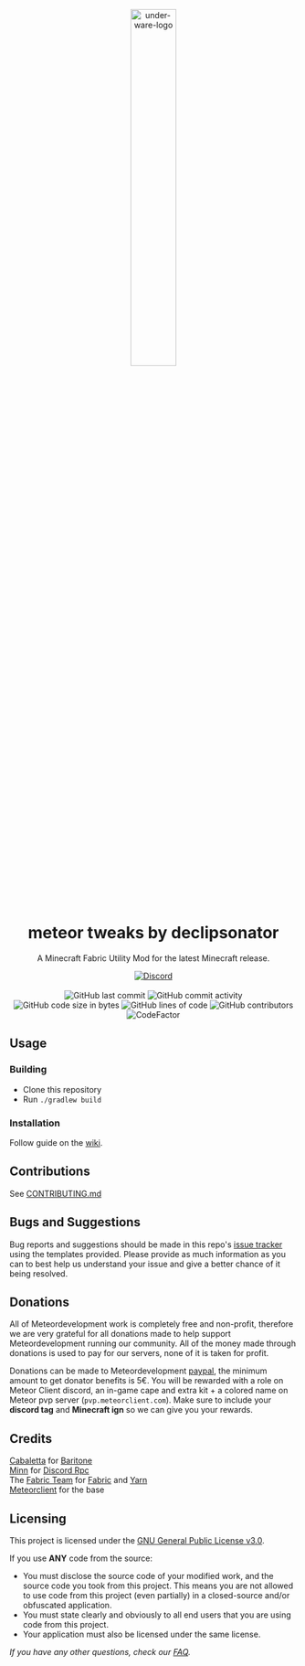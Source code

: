 
<p align="center">
<img src="https://raw.githubusercontent.com/Vbuuu/UnderWareResources/main/UnderWare.png" alt="under-ware-logo" width="40%"/>
</p>

<h1 align="center">meteor tweaks by declipsonator</h1>

<p align="center">A Minecraft Fabric Utility Mod for the latest Minecraft release.</p>

<div align="center">
    <a href="https://discord.gg/bBGQZvd"><img src="https://img.shields.io/discord/689197705683140636?logo=discord" alt="Discord"/></a>
    <br><br>
    <img src="https://img.shields.io/github/last-commit/Vbuuu/UnderWare" alt="GitHub last commit"/>
    <img src="https://img.shields.io/github/commit-activity/w/Vbuuu/UnderWare" alt="GitHub commit activity"/>
    <br>
    <img src="https://img.shields.io/github/languages/code-size/Vbuuu/UnderWare" alt="GitHub code size in bytes"/>
    <img src="https://tokei.rs/b1/github/Vbuuu/UnderWare" alt="GitHub lines of code"/>
    <img src="https://img.shields.io/github/contributors/Vbuuu/UnderWare" alt="GitHub contributors"/>
    <br>
    <img src="https://www.codefactor.io/repository/github/Vbuuu/UnderWare/badge" alt="CodeFactor"/>
</div>

## Usage

### Building
- Clone this repository
- Run `./gradlew build`

### Installation
Follow guide on the [wiki](https://github.com/Vbuuu/UnderWare/wiki/Installation).

## Contributions
See [CONTRIBUTING.md](https://github.com/Vbuuu/UnderWare/blob/master/CONTRIBUTING.md)

## Bugs and Suggestions
Bug reports and suggestions should be made in this repo's [issue tracker](https://github.com/Vbuuu/UnderWare/issues) using the templates provided. Please provide as much information as you can to best help us understand your issue and give a better chance of it being resolved.

## Donations
All of Meteordevelopment work is completely free and non-profit, therefore we are very grateful for all donations made to help support Meteordevelopment running our community. All of the money made through donations is used to pay for our servers, none of it is taken for profit.

Donations can be made to Meteordevelopment [paypal](https://meteorclient.com/donations), the minimum amount to get donator benefits is 5€.
You will be rewarded with a role on Meteor Client discord, an in-game cape and extra kit + a colored name on Meteor pvp server (`pvp.meteorclient.com`).
Make sure to include your **discord tag** and **Minecraft ign** so we can give you your rewards.

## Credits
[Cabaletta](https://github.com/cabaletta) for [Baritone](https://github.com/cabaletta/baritone)  
[Minn](https://github.com/MinnDevelopment) for [Discord Rpc](https://github.com/MinnDevelopment/java-discord-rpc)  
The [Fabric Team](https://github.com/FabricMC) for [Fabric](https://github.com/FabricMC/fabric-loader) and [Yarn](https://github.com/FabricMC/yarn)  
 [Meteorclient](https://github.com/Meteordevelopment/meteor-client) for the base

## Licensing
This project is licensed under the [GNU General Public License v3.0](https://www.gnu.org/licenses/gpl-3.0.en.html). 

If you use **ANY** code from the source:
- You must disclose the source code of your modified work, and the source code you took from this project. This means you are not allowed to use code from this project (even partially) in a closed-source and/or obfuscated application.
- You must state clearly and obviously to all end users that you are using code from this project.
- Your application must also be licensed under the same license.


*If you have any other questions, check our [FAQ](https://github.com/Vbuuu/UnderWare/wiki).*
